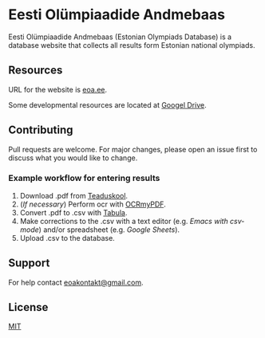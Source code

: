 # Eesti Olümpiaadide Andmebaas 

Eesti Olümpiaadide Andmebaas (Estonian Olympiads Database) is a database website that collects all results form Estonian national olympiads.

## Resources

URL for the website is [eoa.ee](https://eoa.ee/).

Some developmental resources are located at [Googel Drive](https://drive.google.com/drive/folders/1rDr4aqyfDYi0hnSqmE-Yxpqh9BMVYtnK).

## Contributing
Pull requests are welcome. For major changes, please open an issue first to discuss what you would like to change.

### Example workflow for entering results

1. Download .pdf from [Teaduskool](https://www.teaduskool.ut.ee/et).
2. (*If necessary*) Perform ocr with [OCRmyPDF](https://github.com/jbarlow83/OCRmyPDF).
3. Convert .pdf to .csv with [Tabula](https://tabula.technology/).
4. Make corrections to the .csv with a text editor  (e.g. *Emacs with csv-mode*) and/or spreadsheet (e.g. *Google Sheets*).
5. Upload .csv to the database. 

## Support

For help contact <eoakontakt@gmail.com>.

## License
[MIT](https://choosealicense.com/licenses/mit/)
